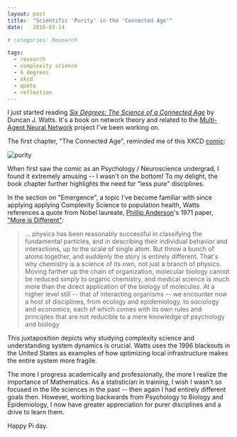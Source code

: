 ```yaml
---
layout: post
title:  "Scientific 'Purity' in the 'Connected Age'"
date:   2016-03-14

# categories: Research

tags:
  - research
  - complexity science
  - 6 degrees
  - xkcd
  - quote
  - reflection
---
```


I just started reading
<a href='http://www.amazon.com/Six-Degrees-The-Science-Connected/dp/0393325423'><i>Six Degrees: The Science of a Connected Age</i></a> by Duncan J. Watts.
It's a book on network theory and related to the
<a href='https://github.com/chendaniely/multi-agent-neural-network'>Multi-Agent Neural Network</a> project I've been working on.

The first chapter, "The Connected Age", reminded me of this XKCD
<a href='http://xkcd.com/435/'>comic</a>:

![purity](http://imgs.xkcd.com/comics/purity.png)

<!-- more -->

When first saw the comic as an Psychology / Neuroscience undergrad,
I found it extremely amusing -- I wasn't on the bottom!
To my delight,
the book chapter further highlights the need for "less pure" disciplines.

In the section on "Emergence",
a topic I've become familiar with since applying applying
Complexity Science to population health,
Watts references a quote from Nobel laureate,
<a href='https://en.wikipedia.org/wiki/Philip_Warren_Anderson'>Phillip Anderson</a>'s 1971 paper,
<a href='http://www.jstor.org/stable/1734697'>"More is Different"</a>:

> ... physics has been reasonably successful in classifying the fundamental particles,
> and in describing their individual behavior and interactions,
> up to the scale of single atom.
> But throw a bunch of atoms together,
> and suddenly the story is entirely different.
> That's why chemistry is a science of its own,
> not just a branch of physics.
> Moving farther up the chain of organization,
> molecular biology cannot be reduced simply to organic chemistry,
> and medical science is much more than the direct application of the biology of molecules.
> At a higher level still -- that of interacting organisms -- we encounter now a host of disciplines,
> from ecology and epidemiology, to sociology and economics,
> each of which comes with its own rules and principles that are not reducible to a mere knowledge of psychology and biology

This juxtaposition depicts why studying complexity science and understanding system dynamics is crucial.
Watts uses the 1996 blackouts in the United States as examples of how optimizing local infrastructure makes the entire system more fragile.

The more I progress academically and professionally,
the more I realize the importance of Mathematics.
As a statistician in training,
I wish I wasn't so focused in the life sciences in the past --
then again I had entirely different goals then.
However, working backwards from Psychology to Biology and Epidemiology,
I now have greater appreciation for purer disciplines and a drive to learn them.

Happy Pi day.

